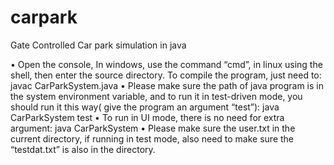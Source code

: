 # carpark
Gate Controlled Car park simulation in java

•	Open the console, In windows, use the command “cmd”, in linux using the shell, then enter the source directory. To compile the program, just need to: javac CarParkSystem.java 
•	Please make sure the path of java program is in the system environment variable, and to run it in test-driven mode, you should run it this way( give the program an argument “test”): java CarParkSystem test 
•	To run in UI mode, there is no need for extra argument: java CarParkSystem
•	Please make sure the user.txt in the current directory, if running in test mode, also need to make sure the “testdat.txt” is also in the directory.

